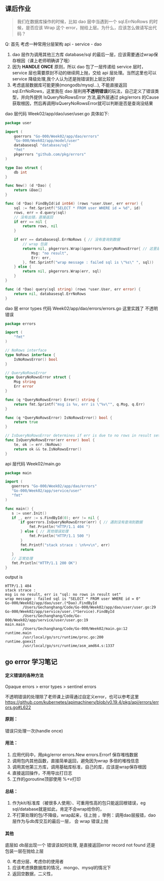 ## 课后作业

> 我们在数据库操作的时候，比如 dao 层中当遇到一个 sql.ErrNoRows 的时候，是否应该 Wrap 这个 error，抛给上层。为什么，应该怎么做请写出代码？
  
Q: 
首先 考虑一种常用分层架构 api - service - dao

1. dao 层作为调用其他三方库 database/sql 的最后一层，应该需要通过wrap保存根因（课上老师明确讲了哦）
2. 因为 **HANDLE ONCE** 原则，所以 dao 包了一层传递给 service 层时，service 层也需要原封不动的继续网上抛，交给 api 层处理。当然这里也可以 service 降级处理,我个人认为还是抛错误到上层比较好
3. 考虑底层数据库可能更换(mongodb/mysql...), 不能直接返回 sql.ErrNoRows，这里我在 dao 层利用**不透明错误**的玩法，自己定义了错误类型，并向外提供 IsQueryNoRowsError 方法,最外层通过 pkg/errors 的Cause获取根因，然后再调用IsQueryNoRowsError就可以判断是否是查询没结果

dao 层代码 Week02/app/dao/user/user.go 具体如下:
```go
package user

import (
	goerrors "Go-000/Week02/app/dao/errors"
	"Go-000/Week02/app/model/user"
	databasesql "database/sql"
	"fmt"
	pkgerrors "github.com/pkg/errors"
)

type Dao struct {
	db int
}

func New() (d *Dao) {
	return &Dao{}
}

func (d *Dao) FindById(id int64) (rows *user.User, err error) {
	sql := fmt.Sprintf("SELECT * FROM user WHERE id = %d", id)
	rows, err = d.query(sql)
	// 没有出错，直接返回
	if err == nil {
		return rows, nil
	}

	if err == databasesql.ErrNoRows { // 没有查询到数据
		// wrap 包装
		return nil, pkgerrors.Wrap(&goerrors.QueryNoRowsError{ // 这里是自定义的错误类型
			Msg: "no result",
			Err: err,
		}, fmt.Sprintf("wrap message : failed sql is \"%s\" ", sql))
	} else {
		return nil, pkgerrors.Wrap(err, sql)
	}
}

func (d *Dao) query(sql string) (rows *user.User, err error) {
	return nil, databasesql.ErrNoRows
}

```
dao 层 error types 代码 Week02/app/dao/errors/errors.go
这里实践了 不透明错误
```go
package errors

import (
	"fmt"
)

// NoRows interface
type NoRows interface {
	IsNoRowsError() bool
}

// QueryNoRowsError
type QueryNoRowsError struct {
	Msg string
	Err error
}

func (q *QueryNoRowsError) Error() string {
	return fmt.Sprintf("msg is %v, err is \"%v\"", q.Msg, q.Err)
}

func (q *QueryNoRowsError) IsNoRowsError() bool {
	return true
}

// IsQueryNoRowsError determines if err is due to no rows in result set
func IsQueryNoRowsError(err error) bool {
	te, ok := err.(NoRows)
	return ok && te.IsNoRowsError()
}


```

api 层代码 Week02/main.go
 ```go
package main

import (
	goerrors "Go-000/Week02/app/dao/errors"
	"Go-000/Week02/app/service/user"
	"fmt"
)

func main() {
	s := user.Init()
	if _, err := s.FindById(0); err != nil {
		if goerrors.IsQueryNoRowsError(err) { // 遇到没有查询到数据
			fmt.Println("HTTP/1.1 404 ")
		} else { // 其他错误处理
			fmt.Println("HTTP/1.1 500 ")
		}
		fmt.Printf("stack strace : \n%+v\n", err)
		return
	}
	// 正常处理
	fmt.Println("HTTP/1.1 200 OK")
}


``` 

output is 
```
HTTP/1.1 404 
stack strace : 
msg is no result, err is "sql: no rows in result set"
wrap message : failed sql is "SELECT * FROM user WHERE id = 0" 
Go-000/Week02/app/dao/user.(*Dao).FindById
        /Users/Gechanghang/Code/Go-000/Week02/app/dao/user/user.go:29
Go-000/Week02/app/service/user.(*Service).FindById
        /Users/Gechanghang/Code/Go-000/Week02/app/service/user/user.go:19
main.main
        /Users/Gechanghang/Code/Go-000/Week02/main.go:12
runtime.main
        /usr/local/go/src/runtime/proc.go:200
runtime.goexit
        /usr/local/go/src/runtime/asm_amd64.s:1337

```


## go error 学习笔记

#### 定义错误的各种方法

Opaque errors > error types > sentinel errors

不透明错误的处理除了老师课上讲得通过自定义error，也可以参考这里 https://github.com/kubernetes/apimachinery/blob/v0.19.4/pkg/api/errors/errors.go#L622

#### 原则：

错误只处理一次(handle once)

#### 用法：
1. 应用代码中，用pkg/error errors.New errors.Errorf 保存堆栈数据
2. 调用包内其他函数，直接简单返回，避免因为wrap 多倍的堆栈信息
3. 调用其他第三方库，调用基础库标准，自己的库，应该是wrap保存根因
4. 直接返回操作，不用导出打日志
5. 工作的goroutine顶部使用 %+v打印

#### 总结：

1. 作为kit/标准库（被很多人使用）、可重用性高的包只能返回根错误，eg sql/database就是如此，肯定不会wrap给你的，
2. 不打算处理的包/不降级，wrap起来，往上抛 ，举例：调用dao层报错，dao层作为与db库交互的最后一层， 会 wrap 错误上抛

#### 其他
底层如 db层出现一个 错误该如何处理, 是直接返回error record not found 还是包装一层在抛给上层

0. 考虑分层、考虑你的使用者
1. 应该考虑换数据库的情况，mongo、mysql的情况下
2. 返回空数据，二义性，